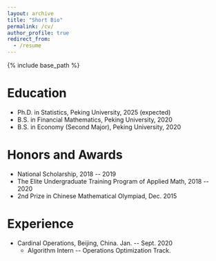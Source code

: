 ```yaml
---
layout: archive
title: "Short Bio"
permalink: /cv/
author_profile: true
redirect_from:
  - /resume
---
```


{% include base_path %}

Education
======
* Ph.D. in Statistics, Peking University, 2025 (expected)
* B.S. in Financial Mathematics, Peking University, 2020
* B.S. in Economy (Second Major), Peking University, 2020


Honors and Awards
======
* National Scholarship, 2018 -- 2019
* The Elite Undergraduate Training Program of Applied Math, 2018 -- 2020
* 2nd Prize in Chinese Mathematical Olympiad, Dec. 2015


Experience
======
* Cardinal Operations, Beijing, China. Jan. -- Sept. 2020
  * Algorithm Intern -- Operations Optimization Track.

  

